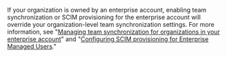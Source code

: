 If your organization is owned by an enterprise account, enabling team synchronization or SCIM provisioning for the enterprise account will override your organization-level team synchronization settings. For more information, see "[Managing team synchronization for organizations in your enterprise account](/github/setting-up-and-managing-your-enterprise/managing-team-synchronization-for-organizations-in-your-enterprise-account)" and "[Configuring SCIM provisioning for Enterprise Managed Users](/github/setting-up-and-managing-your-enterprise/managing-your-enterprise-users-with-your-identity-provider/configuring-scim-provisioning-for-enterprise-managed-users)."
